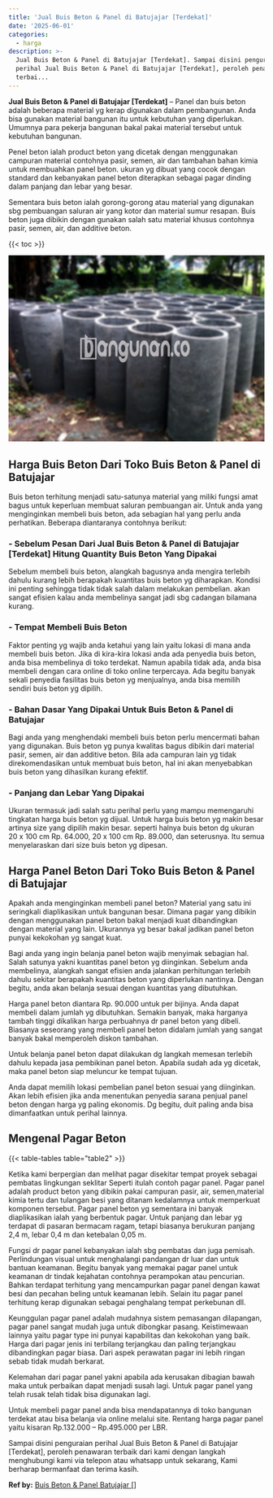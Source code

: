 ```yaml
---
title: 'Jual Buis Beton & Panel di Batujajar [Terdekat]'
date: '2025-06-01'
categories:
  - harga
description: >-
  Jual Buis Beton & Panel di Batujajar [Terdekat]. Sampai disini penguraian
  perihal Jual Buis Beton & Panel di Batujajar [Terdekat], peroleh penawaran
  terbai...
---
```


**Jual Buis Beton & Panel di Batujajar \[Terdekat\]** – Panel dan buis beton adalah beberapa material yg kerap digunakan dalam pembangunan. Anda bisa gunakan material bangunan itu untuk kebutuhan yang diperlukan. Umumnya para pekerja bangunan bakal pakai material tersebut untuk kebutuhan bangunan.

Penel beton ialah product beton yang dicetak dengan menggunakan campuran material contohnya pasir, semen, air dan tambahan bahan kimia untuk membuahkan panel beton. ukuran yg dibuat yang cocok dengan standard dan kebanyakan panel beton diterapkan sebagai pagar dinding dalam panjang dan lebar yang besar.

Sementara buis beton ialah gorong-gorong atau material yang digunakan sbg pembuangan saluran air yang kotor dan material sumur resapan. Buis beton juga dibikin dengan gunakan salah satu material khusus contohnya pasir, semen, air, dan additive beton.

{{< toc >}}

![Jual Buis Beton & Panel di Batujajar [Terdekat]](/images/jual-panel-buis-beton-murah-11.png)

## Harga Buis Beton Dari Toko Buis Beton & Panel di Batujajar

Buis beton terhitung menjadi satu-satunya material yang miliki fungsi amat bagus untuk keperluan membuat saluran pembuangan air. Untuk anda yang menginginkan membeli buis beton, ada sebagian hal yang perlu anda perhatikan. Beberapa diantaranya contohnya berikut:

### \- Sebelum Pesan Dari Jual Buis Beton & Panel di Batujajar \[Terdekat\] Hitung Quantity Buis Beton Yang Dipakai

Sebelum membeli buis beton, alangkah bagusnya anda mengira terlebih dahulu kurang lebih berapakah kuantitas buis beton yg diharapkan. Kondisi ini penting sehingga tidak tidak salah dalam melakukan pembelian. akan sangat efisien kalau anda membelinya sangat jadi sbg cadangan bilamana kurang.

### \- Tempat Membeli Buis Beton

Faktor penting yg wajib anda ketahui yang lain yaitu lokasi di mana anda membeli buis beton. Jika di kira-kira lokasi anda ada penyedia buis beton, anda bisa membelinya di toko terdekat. Namun apabila tidak ada, anda bisa membeli dengan cara online di toko online terpercaya. Ada begitu banyak sekali penyedia fasilitas buis beton yg menjualnya, anda bisa memilih sendiri buis beton yg dipilih.

### \- Bahan Dasar Yang Dipakai Untuk Buis Beton & Panel di Batujajar

Bagi anda yang menghendaki membeli buis beton perlu mencermati bahan yang digunakan. Buis beton yg punya kwalitas bagus dibikin dari material pasir, semen, air dan additive beton. Bila ada campuran lain yg tidak direkomendasikan untuk membuat buis beton, hal ini akan menyebabkan buis beton yang dihasilkan kurang efektif.

### \- Panjang dan Lebar Yang Dipakai

Ukuran termasuk jadi salah satu perihal perlu yang mampu memengaruhi tingkatan harga buis beton yg dijual. Untuk harga buis beton yg makin besar artinya size yang dipilih makin besar. seperti halnya buis beton dg ukuran 20 x 100 cm Rp. 64.000, 20 x 100 cm Rp. 89.000, dan seterusnya. Itu semua menyelaraskan dari size buis beton yg dipesan.

## Harga Panel Beton Dari Toko Buis Beton & Panel di Batujajar

Apakah anda menginginkan membeli panel beton? Material yang satu ini seringkali diaplikasikan untuk bangunan besar. Dimana pagar yang dibikin dengan menggunakan panel beton bakal menjadi kuat dibandingkan dengan material yang lain. Ukurannya yg besar bakal jadikan panel beton punyai kekokohan yg sangat kuat.

Bagi anda yang ingin belanja panel beton wajib menyimak sebagian hal. Salah satunya yakni kuantitas panel beton yg diinginkan. Sebelum anda membelinya, alangkah sangat efisien anda jalankan perhitungan terlebih dahulu sekitar berapakah kuantitas beton yang diperlukan nantinya. Dengan begitu, anda akan belanja sesuai dengan kuantitas yang dibutuhkan.

Harga panel beton diantara Rp. 90.000 untuk per bijinya. Anda dapat membeli dalam jumlah yg dibutuhkan. Semakin banyak, maka harganya tambah tinggi dikalikan harga perbuahnya dr panel beton yang dibeli. Biasanya seseorang yang membeli panel beton didalam jumlah yang sangat banyak bakal memperoleh diskon tambahan.

Untuk belanja panel beton dapat dilakukan dg langkah memesan terlebih dahulu kepada jasa pembikinan panel beton. Apabila sudah ada yg dicetak, maka panel beton siap meluncur ke tempat tujuan.

Anda dapat memilih lokasi pembelian panel beton sesuai yang diinginkan. Akan lebih efisien jika anda menentukan penyedia sarana penjual panel beton dengan harga yg paling ekonomis. Dg begitu, duit paling anda bisa dimanfaatkan untuk perihal lainnya.

## Mengenal Pagar Beton

{{< table-tables table="table2" >}}

Ketika kami berpergian dan melihat pagar disekitar tempat proyek sebagai pembatas lingkungan seklitar Seperti itulah contoh pagar panel. Pagar panel adalah product beton yang dibikin pakai campuran pasir, air, semen,material kimia tertu dan tulangan besi yang ditanam kedalamnya untuk memperkuat komponen tersebut. Pagar panel beton yg sementara ini banyak diaplikasikan ialah yang berbentuk pagar. Untuk panjang dan lebar yg terdapat di pasaran bermacam ragam, tetapi biasanya berukuran panjang 2,4 m, lebar 0,4 m dan ketebalan 0,05 m.

Fungsi dr pagar panel kebanyakan ialah sbg pembatas dan juga pemisah. Perlindungan visual untuk menghalangi pandangan dr luar dan untuk bantuan keamanan. Begitu banyak yang memakai pagar panel untuk keamanan dr tindak kejahatan contohnya perampokan atau pencurian. Bahkan terdapat terhitung yang mencampurkan pagar panel dengan kawat besi dan pecahan beling untuk keamanan lebih. Selain itu pagar panel terhitung kerap digunakan sebagai penghalang tempat perkebunan dll.

Keunggulan pagar panel adalah mudahnya sistem pemasangan dilapangan, pagar panel sangat mudah juga untuk dibongkar pasang. Keistimewaan lainnya yaitu pagar type ini punyai kapabilitas dan kekokohan yang baik. Harga dari pagar jenis ini terbilang terjangkau dan paling terjangkau dibandingkan pagar biasa. Dari aspek perawatan pagar ini lebih ringan sebab tidak mudah berkarat.

Kelemahan dari pagar panel yakni apabila ada kerusakan dibagian bawah maka untuk perbaikan dapat menjadi susah lagi. Untuk pagar panel yang telah rusak telah tidak bisa digunakan lagi.

Untuk membeli pagar panel anda bisa mendapatannya di toko bangunan terdekat atau bisa belanja via online melalui site. Rentang harga pagar panel yaitu kisaran Rp.132.000 – Rp.495.000 per LBR.

Sampai disini penguraian perihal Jual Buis Beton & Panel di Batujajar \[Terdekat\], peroleh penawaran terbaik dari kami dengan langkah menghubungi kami via telepon atau whatsapp untuk sekarang, Kami berharap bermanfaat dan terima kasih.

**Ref by:** [Buis Beton & Panel Batujajar []](https://id.wikipedia.org/wiki/Buis)
